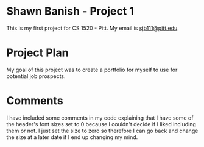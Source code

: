 # Shawn Banish - Project 1
This is my first project for CS 1520 - Pitt. My email is sjb111@pitt.edu.

# Project Plan
My goal of this project was to create a portfolio for myself to use for potential job prospects. 

# Comments
I have included some comments in my code explaining that I have some of the header's font sizes set to 0 because I couldn't decide if I liked including them or not. I just set the size to zero so therefore I can go back and change the size at a later date if I end up changing my mind.
